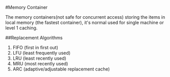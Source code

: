 #Memory Container

The memory containers(not safe for concurrent access) storing the items in local memory (the fastest container), it's normal used for single machine or level 1 caching.

##Replacement Algorithms

1. FIFO (first in first out)
2. LFU (least frequently used)
3. LRU (least recently used)
4. MRU (most recently used)
5. ARC (adaptive/adjustable replacement cache)
